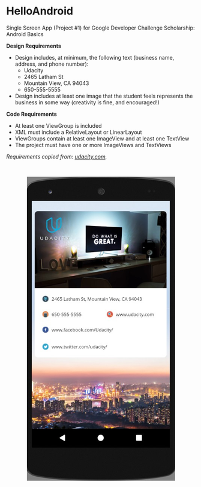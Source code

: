 # HelloAndroid

Single Screen App (Project #1) for Google Developer Challenge Scholarship: Android Basics

<strong>Design Requirements</strong>
<ul>
  <li>Design includes, at minimum, the following text (business name, address, and phone number):
    <ul>
      <li>Udacity</li>
      <li>2465 Latham St</li>
      <li>Mountain View, CA 94043</li>
      <li>650-555-5555</li>
    </ul>  
  </li>
  <li>Design includes at least one image that the student feels represents the business in some way (creativity is fine, and encouraged!)</ul>

<strong>Code Requirements</strong>
<ul>
  <li>At least one ViewGroup is included</li>
  <li>XML must include a RelativeLayout or LinearLayout</li>
  <li>ViewGroups contain at least one ImageView and at least one TextView</li>
  <li>The project must have one or more ImageViews and TextViews</li>
</ul>  

<em>Requirements copied from: <a target="_blank" href="http://udacity.com">udacity.com</a>.</em>

<br />
<p align="center"> 
  <img src="showcase/hello_android.jpg" alt="Project Image 1">
</p>
